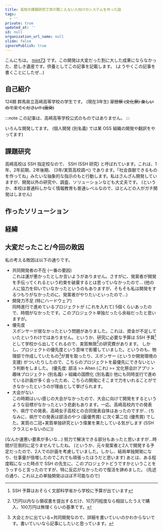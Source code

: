 ```yaml
---
title: 高校の課題研究で耳が聞こえない人向けのシステムを作った話
tags:
  - ''
private: true
updated_at: ''
id: null
organization_url_name: null
slide: false
ignorePublish: true
---
```


こんにちは。 [mint73](https://github.com/mint73) です。この開発は大変だった割に大した成果にならなかった、悲しき遺産です。供養としてこの記事を記載します。 (ようやくこの記事を書くことにしたぜ…)

## 自己紹介
124期 群馬県立高崎高等学校の学生です。 (現在3年生)
~~翠巒祭 (文化祭) 楽しいので来てください!! (唐突)~~

:::note
この記事は、高崎高等学校公式のものではありません。
:::

いろんな開発してます。 (個人開発 (別名義) では某 OSS 組織の開発や翻訳をやってます)

## 課題研究
高崎高校は SSH 指定校なので、 SSH (SSH 研究) と呼ばれています。これは、1年、2年前期、2年後期、 (3年/実質高校調べ) であります。「社会貢献できるものを作ってね」みたいな抽象的な指示のもと行動します。私はさんざん開発していますが、開発以外の研究や、調査、ソリューションなども大丈夫です。 (というか、本校は普通科しかなく情報教育も普通レベルなので、ほとんどの人がガチ開発はしません)

## 作ったソリューション
<!-- 追記 -->

## 経緯
<!-- 追記 -->

## 大変だったこと/今回の敗因
私の考える敗因は以下の通りです。

- 共同開発者の不在 (一番の要因)  
これは運が悪かったとしか言いようがありません。さすがに、発案者が開発を手伝ってくれるという約束を破棄するとは思っていなかったので… (他の人に協力を仰いでいなかったというのもありますが、そもそも私は開発をするつもりがなかったのに、発案者がやりたいといったので…)
- 開発力不足 (特にハードウェア)  
同時進行で進めているプロジェクトが (これを入れて) 5個くらいあったので、時間がなかったです。このプロジェクト単独だったら余裕だったと思いますが。
- 優先度  
スポンサーが居なかったという問題がありました。これは、資金が不足していたというわけではありません。というか、研究に必要な予算は SSH 予算[^3]として学校から出してくれるので、実質無限[^2]の研究費があります。
しかし、プロジェクトの優先度という意味で影響していました。というのも、物理部で作成していたもの[^1]が賞を取ったり、スポンサー (というか開発環境の支援) がついたりしたので、こちらのプロジェクトを最優先にできないという判断をしました。
(優先度: 部活 >> Alten (これ) >= 文化祭会計アプリ > 趣味プロジェクト (別名義) > 組織の国際化 (別名義))
他にも同時並行で進めている計画が多く会ったため、こちらの開発にそこまで力をいれることができなかったというのが理由として挙げられます。
- 大会がない  
この時期はいい感じの大会がなかったので、大会に向けて開発をするというような目標がなかったという悲劇もあります。一応、高崎高校内での発表や、県庁での発表、高崎女子高校との合同発表自体はあったのですが…
(ちなみに、県庁での発表は部活のやつ (最優秀賞) に次ぐ第二位 (優秀賞) でした。実質の二冠+実質単独研究という偉業を果たしている気がします (SSH クラスじゃないのに))

(なんか運悪い要素が多いな…) 努力で解決できる部分もあったと思いますが…時間が圧倒的に足りませんでしたね。
(というか、元々発案者と2人で開発する予定だったので、2人での計画を考慮していました。しかし、結局単独開発になり、仕事量が倍増したのでこれでも頑張ったほうだと思います)
あとは、ある程度暇になった時点で SSH の先生に、このプロジェクトどうですかということをうっすらと言ったのですが、特に反応がなかったので復活を諦めました。 (先述の通り、これ以上の単独開発はほぼ不可能なので)

[^1]: 大会とかに出ている+共同開発なので、詳細を書いていいのかわからないです。書いていいなら記事にしたいと思っています。
[^2]: 1万円以内なら領収書を提出するだけ、10万円程度なら相談したうえで購入、100万円は無理くらいの基準です。
[^3]: SSH 予算はおそらく文部科学省から学校に予算が出ています
